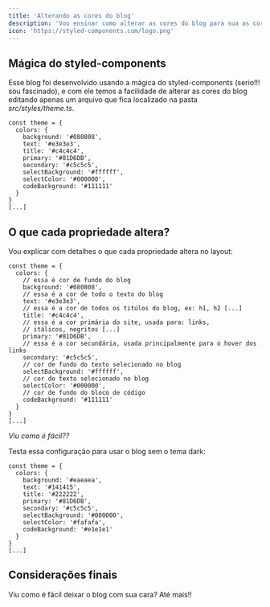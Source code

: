 ```yaml
---
title: 'Alterando as cores do blog'
description: 'Vou ensinar como alterar as cores do blog para sua as cores de sua preferência'
icon: 'https://styled-components.com/logo.png'
---
```


## Mágica do styled-components

Esse blog foi desenvolvido usando a mágica do styled-components (serio!!! sou fascinado), e com ele temos a facilidade de alterar as cores do blog editando apenas um arquivo que fica localizado na pasta _src/styles/theme.ts_.

```
const theme = {
  colors: {
    background: '#080808',
    text: '#e3e3e3',
    title: '#c4c4c4',
    primary: '#81D6DB',
    secondary: '#c5c5c5',
    selectBackground: '#ffffff',
    selectColor: '#000000',
    codeBackground: '#111111'
  }
}
[...]
```

## O que cada propriedade altera?

Vou explicar com detalhes o que cada propriedade altera no layout:

```
const theme = {
  colors: {
    // essa é cor de fundo do blog
    background: '#080808',
    // essa é a cor de todo o texto do blog
    text: '#e3e3e3',
    // essa é a cor de todos os titúlos do blog, ex: h1, h2 [...]
    title: '#c4c4c4',
    // essa é a cor primária do site, usada para: links,
    // itálicos, negritos [...]
    primary: '#81D6DB',
    // essa é a cor secundária, usada principalmente para o hover dos links
    secondary: '#c5c5c5',
    // cor de fundo do texto selecionado no blog
    selectBackground: '#ffffff',
    // cor do texto selecionado no blog
    selectColor: '#000000',
    // cor de fundo do bloco de código
    codeBackground: '#111111'
  }
}
[...]
```

_Viu como é fácil??_

Testa essa configuração para usar o blog sem o tema dark:

```
const theme = {
  colors: {
    background: '#eaeaea',
    text: '#141415',
    title: '#222222',
    primary: '#81D6DB',
    secondary: '#c5c5c5',
    selectBackground: '#000000',
    selectColor: '#fafafa',
    codeBackground: '#e1e1e1'
  }
}
[...]
```

## Considerações finais

Viu como é fácil deixar o blog com sua cara? Até mais!!
